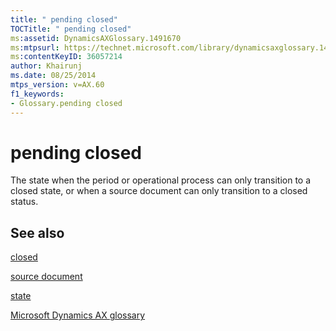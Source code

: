 ```yaml
---
title: " pending closed"
TOCTitle: " pending closed"
ms:assetid: DynamicsAXGlossary.1491670
ms:mtpsurl: https://technet.microsoft.com/library/dynamicsaxglossary.1491670(v=AX.60)
ms:contentKeyID: 36057214
author: Khairunj
ms.date: 08/25/2014
mtps_version: v=AX.60
f1_keywords:
- Glossary.pending closed
---
```


# pending closed

The state when the period or operational process can only transition to a closed state, or when a source document can only transition to a closed status.

## See also

[closed](closed.md)

[source document](source-document.md)

[state](state.md)

[Microsoft Dynamics AX glossary](glossary/microsoft-dynamics-ax-glossary.md)

  


